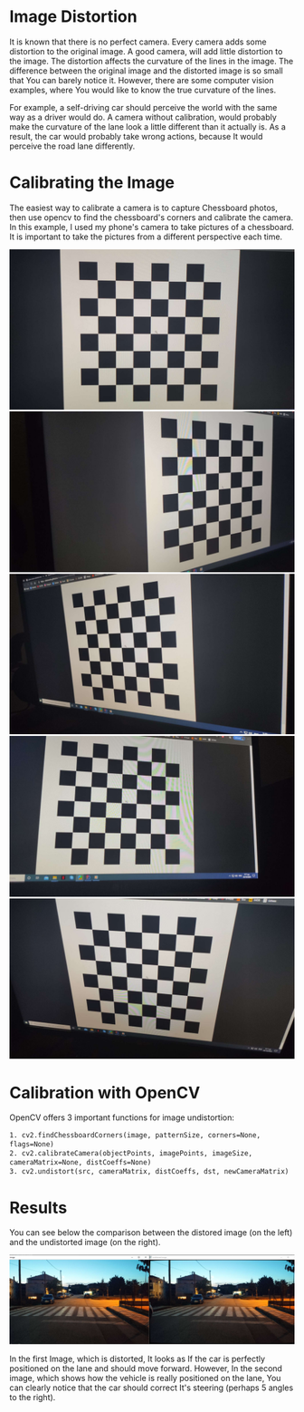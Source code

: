 # Image Distortion
It is known that there is no perfect camera. Every camera adds some distortion to the original image. A good camera, will add little distortion to the image.
The distortion affects the curvature of the lines in the image. The difference between the original image and the distorted image is so small that You can barely notice it.
However, there are some computer vision examples, where You would like to know the true curvature of the lines.

For example, a self-driving car should perceive the world with the same way as a driver would do. A camera without calibration, would probably
make the curvature of the lane look a little different than it actually is. As a result, the car would probably take wrong actions, because It would perceive the road lane
differently.

# Calibrating the Image
The easiest way to calibrate a camera is to capture Chessboard photos, then use opencv to find the chessboard's corners and calibrate the camera. In this example, 
I used my phone's camera to take pictures of a chessboard. It is important to take the pictures from a different perspective each time.

![Chessboard image1](https://github.com/kochlisGit/Computer-Vision-Algorithms/blob/master/Camera%20Calibration/images/chessboard1.JPEG)
![Chessboard image2](https://github.com/kochlisGit/Computer-Vision-Algorithms/blob/master/Camera%20Calibration/images/chessboard2.JPEG)
![Chessboard image3](https://github.com/kochlisGit/Computer-Vision-Algorithms/blob/master/Camera%20Calibration/images/chessboard3.JPEG)
![Chessboard image4](https://github.com/kochlisGit/Computer-Vision-Algorithms/blob/master/Camera%20Calibration/images/chessboard4.JPEG)
![Chessboard image5](https://github.com/kochlisGit/Computer-Vision-Algorithms/blob/master/Camera%20Calibration/images/chessboard5.JPEG)

# Calibration with OpenCV
OpenCV offers 3 important functions for image undistortion:

    1. cv2.findChessboardCorners(image, patternSize, corners=None, flags=None)
    2. cv2.calibrateCamera(objectPoints, imagePoints, imageSize, cameraMatrix=None, distCoeffs=None)
    3. cv2.undistort(src, cameraMatrix, distCoeffs, dst, newCameraMatrix)
    
# Results
You can see below the comparison between the distored image (on the left) and the undistorted image (on the right).

![comparison image](https://github.com/kochlisGit/Computer-Vision-Algorithms/blob/master/Camera%20Calibration/images/comparison.png)

In the first Image, which is distorted, It looks as If the car is perfectly positioned on the lane and should move forward. However, In the second image, which shows
how the vehicle is really positioned on the lane, You can clearly notice that the car should correct It's steering (perhaps 5 angles to the right).

